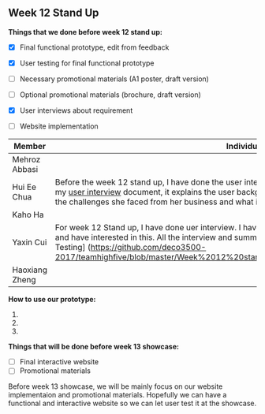 ## Week 12 Stand Up
**Things that we done before week 12 stand up:**

- [x]  Final functional prototype, edit from feedback
- [x]  User testing for final functional prototype 
- [ ]  Necessary promotional materials (A1 poster, draft version)
- [ ]  Optional promotional materials (brochure, draft version)
- [x]  User interviews about requirement 
- [ ]  Website implementation


Member  | Individual work done
--- | ---
Mehroz Abbasi | 
Hui Ee Chua | Before the week 12 stand up, I have done the user interview and user testing with our potential target audience. In my [user interview](https://github.com/deco3500-2017/teamhighfive/blob/master/Week%2012%20stand%20up/User_interview_%26_testing.md) document, it explains the user background, her process of starting up a new business, what are the challenges she faced from her business and what is her plan for solving these difficulties. 
Kaho Ha | 
Yaxin Cui | For week 12 Stand up, I have done  uer interview. I have found the user who really have done the startup before and have interested in this. All the interview and summary can be found in [there](https://github.com/deco3500-2017/teamhighfive/blob/master/Week%2012%20stand%20up/user%20interview_WEEK12.pdf) And I have done the [User Testing]  (https://github.com/deco3500-2017/teamhighfive/blob/master/Week%2012%20stand%20up/Prototype%20Observation%20Task_Testing.pdf)
Haoxiang Zheng |



**How to use our prototype:**

1. 

2. 

3. 




**Things that will be done before week 13 showcase:**
- [ ] Final interactive website
- [ ] Promotional materials

Before week 13 showcase, we will be mainly focus on our website implementaion and promotional materials. Hopefully we can have a functional and interactive website so we can let user test it at the showcase. 
